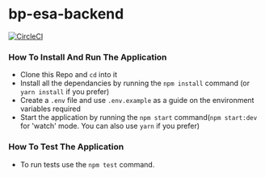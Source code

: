 # bp-esa-backend
[![CircleCI](https://circleci.com/gh/andela/bp-esa-backend.svg?style=svg)](https://circleci.com/gh/andela/bp-esa-backend)
### How To Install And Run The Application

* Clone this Repo and `cd` into it
* Install all the dependancies by running the `npm install` command (or `yarn install` if you prefer)
* Create a `.env` file and use `.env.example` as a guide on the environment variables required
* Start the application by running the `npm start` command(`npm start:dev` for 'watch' mode. You can also use `yarn` if you prefer)

### How To Test The Application

* To run tests use the `npm test` command.
